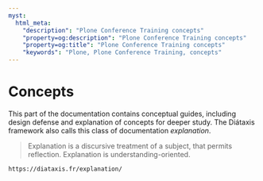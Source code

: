 ```yaml
---
myst:
  html_meta:
    "description": "Plone Conference Training concepts"
    "property=og:description": "Plone Conference Training concepts"
    "property=og:title": "Plone Conference Training concepts"
    "keywords": "Plone, Plone Conference Training, concepts"
---
```


# Concepts

This part of the documentation contains conceptual guides, including design defense and explanation of concepts for deeper study.
The Diátaxis framework also calls this class of documentation _explanation_.

> Explanation is a discursive treatment of a subject, that permits reflection.
> Explanation is understanding-oriented.

```{seealso}
https://diataxis.fr/explanation/
```
